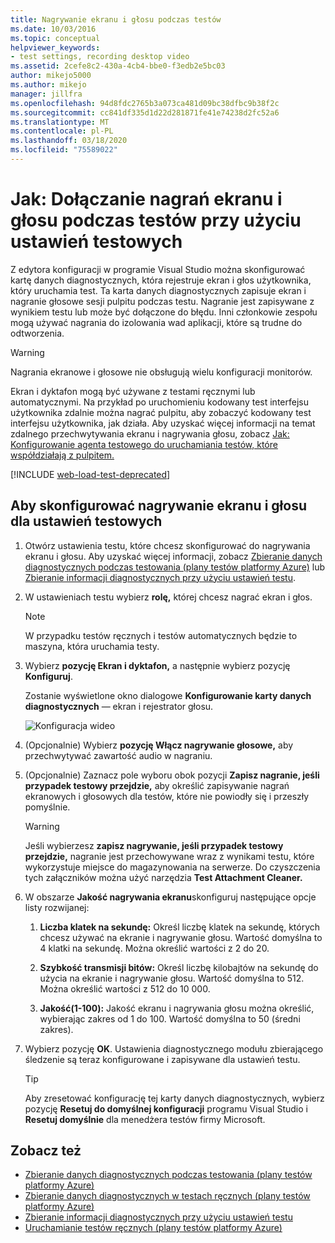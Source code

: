 ```yaml
---
title: Nagrywanie ekranu i głosu podczas testów
ms.date: 10/03/2016
ms.topic: conceptual
helpviewer_keywords:
- test settings, recording desktop video
ms.assetid: 2cefe8c2-430a-4cb4-bbe0-f3edb2e5bc03
author: mikejo5000
ms.author: mikejo
manager: jillfra
ms.openlocfilehash: 94d8fdc2765b3a073ca481d09bc38dfbc9b38f2c
ms.sourcegitcommit: cc841df335d1d22d281871fe41e74238d2fc52a6
ms.translationtype: MT
ms.contentlocale: pl-PL
ms.lasthandoff: 03/18/2020
ms.locfileid: "75589022"
---
```

# <a name="how-to-include-recordings-of-the-screen-and-voice-during-tests-using-test-settings"></a>Jak: Dołączanie nagrań ekranu i głosu podczas testów przy użyciu ustawień testowych

Z edytora konfiguracji w programie Visual Studio można skonfigurować kartę danych diagnostycznych, która rejestruje ekran i głos użytkownika, który uruchamia test. Ta karta danych diagnostycznych zapisuje ekran i nagranie głosowe sesji pulpitu podczas testu. Nagranie jest zapisywane z wynikiem testu lub może być dołączone do błędu. Inni członkowie zespołu mogą używać nagrania do izolowania wad aplikacji, które są trudne do odtworzenia.

> [!WARNING]
> Nagrania ekranowe i głosowe nie obsługują wielu konfiguracji monitorów.

Ekran i dyktafon mogą być używane z testami ręcznymi lub automatycznymi. Na przykład po uruchomieniu kodowany test interfejsu użytkownika zdalnie można nagrać pulpitu, aby zobaczyć kodowany test interfejsu użytkownika, jak działa. Aby uzyskać więcej informacji na temat zdalnego przechwytywania ekranu i nagrywania głosu, zobacz [Jak: Konfigurowanie agenta testowego do uruchamiania testów, które współdziałają z pulpitem.](../test/how-to-set-up-your-test-agent-to-run-tests-that-interact-with-the-desktop.md)

[!INCLUDE [web-load-test-deprecated](includes/web-load-test-deprecated.md)]

## <a name="to-configure-screen-and-voice-recording-for-your-test-settings"></a>Aby skonfigurować nagrywanie ekranu i głosu dla ustawień testowych

1. Otwórz ustawienia testu, które chcesz skonfigurować do nagrywania ekranu i głosu. Aby uzyskać więcej informacji, zobacz [Zbieranie danych diagnostycznych podczas testowania (plany testów platformy Azure)](/azure/devops/test/collect-diagnostic-data?view=vsts) lub [Zbieranie informacji diagnostycznych przy użyciu ustawień testu](../test/collect-diagnostic-information-using-test-settings.md).

2. W ustawieniach testu wybierz **rolę,** której chcesz nagrać ekran i głos.

    > [!NOTE]
    > W przypadku testów ręcznych i testów automatycznych będzie to maszyna, która uruchamia testy.

3. Wybierz **pozycję Ekran i dyktafon,** a następnie wybierz pozycję **Konfiguruj**.

     Zostanie wyświetlone okno dialogowe **Konfigurowanie karty danych diagnostycznych** — ekran i rejestrator głosu.

     ![Konfiguracja wideo](../test/media/testsettingvideoconfiggdr.png)

4. (Opcjonalnie) Wybierz **pozycję Włącz nagrywanie głosowe,** aby przechwytywać zawartość audio w nagraniu.

5. (Opcjonalnie) Zaznacz pole wyboru obok pozycji **Zapisz nagranie, jeśli przypadek testowy przejdzie,** aby określić zapisywanie nagrań ekranowych i głosowych dla testów, które nie powiodły się i przeszły pomyślnie.

    > [!WARNING]
    > Jeśli wybierzesz **zapisz nagrywanie, jeśli przypadek testowy przejdzie,** nagranie jest przechowywane wraz z wynikami testu, które wykorzystuje miejsce do magazynowania na serwerze. Do czyszczenia tych załączników można użyć narzędzia **Test Attachment Cleaner.**

6. W obszarze **Jakość nagrywania ekranu**skonfiguruj następujące opcje listy rozwijanej:

    1. **Liczba klatek na sekundę:** Określ liczbę klatek na sekundę, których chcesz używać na ekranie i nagrywanie głosu. Wartość domyślna to 4 klatki na sekundę. Można określić wartości z 2 do 20.

    2. **Szybkość transmisji bitów:** Określ liczbę kilobajtów na sekundę do użycia na ekranie i nagrywanie głosu. Wartość domyślna to 512. Można określić wartości z 512 do 10 000.

    3. **Jakość(1-100):** Jakość ekranu i nagrywania głosu można określić, wybierając zakres od 1 do 100. Wartość domyślna to 50 (średni zakres).

7. Wybierz pozycję **OK**. Ustawienia diagnostycznego modułu zbierającego śledzenie są teraz konfigurowane i zapisywane dla ustawień testu.

    > [!TIP]
    > Aby zresetować konfigurację tej karty danych diagnostycznych, wybierz pozycję **Resetuj do domyślnej konfiguracji** programu Visual Studio i **Resetuj domyślnie** dla menedżera testów firmy Microsoft.

## <a name="see-also"></a>Zobacz też

- [Zbieranie danych diagnostycznych podczas testowania (plany testów platformy Azure)](/azure/devops/test/collect-diagnostic-data?view=vsts)
- [Zbieranie danych diagnostycznych w testach ręcznych (plany testów platformy Azure)](/azure/devops/test/mtm/collect-more-diagnostic-data-in-manual-tests?view=vsts)
- [Zbieranie informacji diagnostycznych przy użyciu ustawień testu](../test/collect-diagnostic-information-using-test-settings.md)
- [Uruchamianie testów ręcznych (plany testów platformy Azure)](/azure/devops/test/run-manual-tests?view=vsts)
